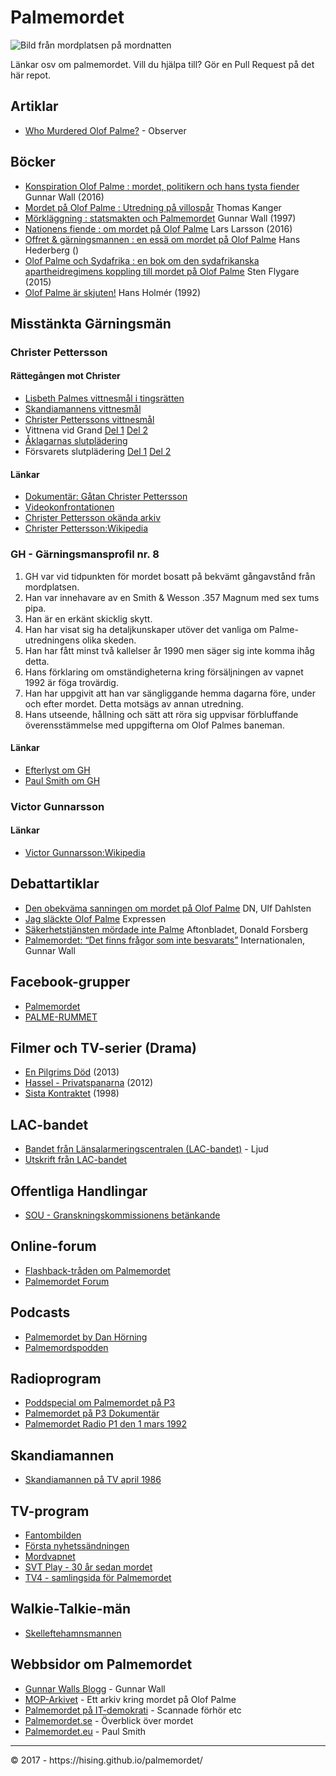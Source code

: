 # Palmemordet

![Bild från mordplatsen på mordnatten](http://www.sydsvenskan.se/images/3dI7xtZqbXILuM8kFLSS4Fu9-x0.jpg)

Länkar osv om palmemordet. Vill du hjälpa till? Gör en Pull Request på det här repot.

## Artiklar
* [Who Murdered Olof Palme?](http://observer.com/2016/11/who-murdered-olof-palme/) - Observer

## Böcker
* [Konspiration Olof Palme : mordet, politikern och hans tysta fiender](http://cdon.se/b%C3%B6cker/gunnar_wall/konspiration_olof_palme_%3a_mordet%2c_politikern_och_h-35434284) Gunnar Wall (2016)
* [Mordet på Olof Palme : Utredning på villospår](http://cdon.se/e-b%C3%B6cker/thomas-kanger/mordet-p%C3%A5-olof-palme-utredning-p%C3%A5-villosp%C3%A5r-36603627) Thomas Kanger
* [Mörkläggning : statsmakten och Palmemordet](http://cdon.se/b%C3%B6cker/gunnar_wall/m%C3%B6rkl%C3%A4ggning_%3a_statsmakten_och_palmemordet-37914009) Gunnar Wall (1997)
* [Nationens fiende : om mordet på Olof Palme](http://cdon.se/b%C3%B6cker/lars_larsson/nationens_fiende_%3a_om_mordet_p%C3%A5_olof_palme-36713641) Lars Larsson (2016)
* [Offret & gärningsmannen : en essä om mordet på Olof Palme](http://cdon.se/b%C3%B6cker/hans_hederberg/offret_%26_g%C3%A4rningsmannen_%3a_en_ess%C3%A4_om_mordet_p%C3%A5_olo-7642231) Hans Hederberg ()
* [Olof Palme och Sydafrika : en bok om den sydafrikanska apartheidregimens koppling till mordet på Olof Palme](http://cdon.se/b%C3%B6cker/sten_flygare/olof_palme_och_sydafrika_%3a_en_bok_om_den_sydafrika-35221003) Sten Flygare (2015)
* [Olof Palme är skjuten!](http://cdon.se/e-b%C3%B6cker/hans-holm%C3%A9r/olof-palme-%C3%A4r-skjuten-36534171) Hans Holmér (1992)

## Misstänkta Gärningsmän

### Christer Pettersson

#### Rättegången mot Christer
* [Lisbeth Palmes vittnesmål i tingsrätten](https://www.youtube.com/watch?v=2NE66hMOb5E)
* [Skandiamannens vittnesmål](https://www.youtube.com/watch?v=caUAUSAKDAw)
* [Christer Petterssons vittnesmål](https://www.youtube.com/watch?v=kmGslGeYpJ8)
* Vittnena vid Grand [Del 1](https://www.youtube.com/watch?v=rIUZzW1v-GI) [Del 2](https://www.youtube.com/watch?v=NYiW2Q88y9c)
* [Åklagarnas slutplädering](https://www.youtube.com/watch?v=jHYTAn2TlUo)
* Försvarets slutplädering [Del 1](https://www.youtube.com/watch?v=KJvah1h_Xco) [Del 2](https://www.youtube.com/watch?v=1C3BUdYE7ts)

#### Länkar
* [Dokumentär: Gåtan Christer Pettersson](https://www.youtube.com/watch?v=kVAg3cMbr_4)
* [Videokonfrontationen](https://www.youtube.com/watch?v=Nn7DOBQ_rWY)
* [Christer Pettersson okända arkiv](http://www.expressen.se/nyheter/christer-petterssons-okanda-arkiv-hittat/)
* [Christer Pettersson:Wikipedia](https://sv.wikipedia.org/wiki/Christer_Pettersson)

### GH - Gärningsmansprofil nr. 8

1. GH var vid tidpunkten för mordet bosatt på bekvämt gångavstånd från mordplatsen.
2. Han var innehavare av en Smith & Wesson .357 Magnum med sex tums pipa.
3. Han är en erkänt skicklig skytt.
4. Han har visat sig ha detaljkunskaper utöver det vanliga om Palme-utredningens olika skeden.
5. Han har fått minst två kallelser år 1990 men säger sig inte komma ihåg detta.
6. Hans förklaring om omständigheterna kring försäljningen av vapnet 1992 är föga trovärdig.
7. Han har uppgivit att han var sängliggande hemma dagarna före, under och efter mordet. Detta motsägs av annan utredning.
8. Hans utseende, hållning och sätt att röra sig uppvisar förbluffande överensstämmelse med uppgifterna om Olof Palmes baneman.

#### Länkar
* [Efterlyst om GH](http://www.viafree.se/program/samhalle/efterlyst/sasong-42/avsnitt-4)
* [Paul Smith om GH](http://palmemordet.eu/palmemordet/mordaren/)

### Victor Gunnarsson
#### Länkar
* [Victor Gunnarsson:Wikipedia](https://sv.wikipedia.org/wiki/Victor_Gunnarsson)

## Debattartiklar
* [Den obekväma sanningen om mordet på Olof Palme](http://www.dn.se/debatt/den-obekvama-sanningen-om-mordet-pa-olof-palme/) DN, Ulf Dahlsten
* [Jag släckte Olof Palme](http://www.expressen.se/debatt/jag-slackte-olof-palme/) Expressen
* [Säkerhetstjänsten mördade inte Palme](http://www.aftonbladet.se/debatt/article22337725.ab) Aftonbladet, Donald Forsberg
* [Palmemordet: “Det finns frågor som inte besvarats”](http://www.internationalen.se/2013/02/palmemordet-det-finns-fragor-som-inte-besvarats/) Internationalen, Gunnar Wall

## Facebook-grupper
* [Palmemordet](https://www.facebook.com/palmemordet)
* [PALME-RUMMET](https://www.facebook.com/groups/palmerummet/)

## Filmer och TV-serier (Drama)
* [En Pilgrims Död](http://www.imdb.com/title/tt2602070/) (2013)
* [Hassel - Privatspanarna](http://www.imdb.com/title/tt2071471/) (2012)
* [Sista Kontraktet](http://www.imdb.com/title/tt0122573/) (1998)

## LAC-bandet
* [Bandet från Länsalarmeringscentralen (LAC-bandet)](https://www.youtube.com/watch?v=1m59M6iAPdM) - Ljud
* [Utskrift från LAC-bandet](http://www.politiskamord.com/p5lacsamtalen.html)

## Offentliga Handlingar
* [SOU - Granskningskommissionens betänkande](http://www.regeringen.se/rattsdokument/statens-offentliga-utredningar/1999/01/sou-199988--/)

## Online-forum
* [Flashback-tråden om Palmemordet](https://www.flashback.org/t133416)
* [Palmemordet Forum](http://palmemordet.forum24.se/)

## Podcasts
* [Palmemordet by Dan Hörning](https://itunes.apple.com/se/podcast/palmemordet/id1086387447?l=en&mt=2)
* [Palmemordspodden](http://palme.libsyn.com/)

## Radioprogram
* [Poddspecial om Palmemordet på P3](http://sverigesradio.se/sida/gruppsida.aspx?programid=4072&grupp=22769)
* [Palmemordet på P3 Dokumentär](http://sverigesradio.se/sida/avsnitt/62082?programid=2519)
* [Palmemordet Radio P1 den 1 mars 1992](https://www.youtube.com/watch?v=qc6H_N1Id2k)

## Skandiamannen
* [Skandiamannen på TV april 1986](https://www.youtube.com/watch?v=xE-KsxPJaFU)

## TV-program
* [Fantombilden](https://www.oppetarkiv.se/video/1154340/fantombilden)
* [Första nyhetssändningen](https://www.oppetarkiv.se/video/1154357/forsta-nyhetssandningen-om-mordet-pa-olof-palme)
* [Mordvapnet](https://www.oppetarkiv.se/video/1154330/smith-och-wesson-kaliber-357)
* [SVT Play - 30 år sedan mordet](http://www.svt.se/playtips/olof-palme-30-ar-sedan-mordet/)
* [TV4 - samlingsida för Palmemordet](http://www.tv4.se/palmemordet)

## Walkie-Talkie-män
* [Skelleftehamnsmannen](http://sverigesradio.se/sida/artikel.aspx?programid=109&artikel=6103013)

## Webbsidor om Palmemordet
* [Gunnar Walls Blogg](https://gunnarwall.wordpress.com/) - Gunnar Wall
* [MOP-Arkivet](https://moparkivet.wordpress.com/) - Ett arkiv kring mordet på Olof Palme
* [Palmemordet på IT-demokrati](http://www.itdemokrati.nu/page36.html) - Scannade förhör etc
* [Palmemordet.se](http://www.palmemordet.se/) - Överblick över mordet
* [Palmemordet.eu](http://palmemordet.eu/) - Paul Smith
<hr>
&copy; 2017 - https://hising.github.io/palmemordet/
